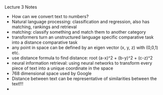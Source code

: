 Lecture 3 Notes
- How can we convert text to numbers?
- Natural language processing: classification and regression, also has matching, rankings and retrieval
- matching: classify something and match them to another category
- transformers turn an unstructured language specific comparative task into a distance comparative task
- any point in space can be defined by an eigen vector (x, y, z) with (0,0,1) etc.
- use distance formula to find distance: root (a-x)^2 + (b-y)^2 + (c-z)^2 
- neural information retrieval: using neural networks to transform every piece of text into a unique coordinate in the space
- 768 dimensional space used by Google
- Distance between text can be representative of similarities between the text!!!
- 
